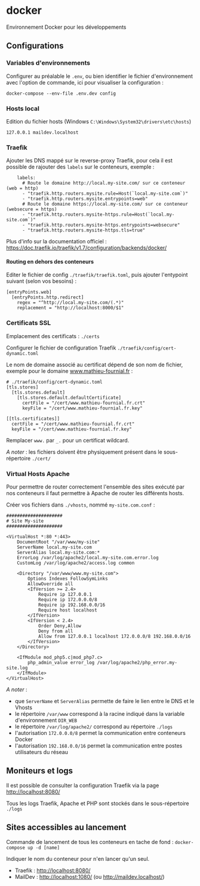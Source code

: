 # docker
Environnement Docker pour les développements

## Configurations

### Variables d'environnements

Configurer au préalable le `.env`, ou bien identifier le fichier d'environnement avec l'option de commande, ici pour visualiser la configuration :

``docker-compose --env-file .env.dev config``

### Hosts local

Edition du fichier hosts (Windows `C:\Windows\System32\drivers\etc\hosts`)

```
127.0.0.1 maildev.localhost
```

### Traefik

Ajouter les DNS mappé sur le reverse-proxy Traefik, pour cela il est possible de rajouter des `labels` sur le conteneurs, exemple :


```
    labels:
      # Route le domaine http://local.my-site.com/ sur ce conteneur (web = http)
      - "traefik.http.routers.mysite.rule=Host(`local.my-site.com`)"
      - "traefik.http.routers.mysite.entrypoints=web"
      # Route le domaine https://local.my-site.com/ sur ce conteneur (websecure = https)
      - "traefik.http.routers.mysite-https.rule=Host(`local.my-site.com`)"
      - "traefik.http.routers.mysite-https.entrypoints=websecure"
      - "traefik.http.routers.mysite-https.tls=true"
```

Plus d'info sur la documentation officiel : <https://doc.traefik.io/traefik/v1.7/configuration/backends/docker/>

#### Routing en dehors des conteneurs

Editer le fichier de config `./traefik/traefik.toml`, puis ajouter l'entypoint suivant (selon vos besoins) :

```
[entryPoints.web]
  [entryPoints.http.redirect]
    regex = "^http://local.my-site.com/(.*)"
    replacement = "http://localhost:8000/$1"
```

### Certificats SSL

Emplacement des certificats : `./certs`

Configurer le fichier de configuration Traefik `./traefik/config/cert-dynamic.toml`

Le nom de domaine associé au certificat dépend de son nom de fichier, exemple pour le domaine www.mathieu-fournial.fr :

```
# ./traefik/config/cert-dynamic.toml
[tls.stores]
  [tls.stores.default]
    [tls.stores.default.defaultCertificate]
      certFile = "/cert/www.mathieu-fournial.fr.crt"
      keyFile = "/cert/www.mathieu-fournial.fr.key"

[[tls.certificates]]
  certFile = "/cert/www.mathieu-fournial.fr.crt"
  keyFile = "/cert/www.mathieu-fournial.fr.key"
```

Remplacer `www.` par `_.` pour un certificat wildcard.

_A noter_ : les fichiers doivent être physiquement présent dans le sous-répertoire `./cert/`

### Virtual Hosts Apache

Pour permettre de router correctement l'ensemble des sites exécuté par nos conteneurs il faut permettre à Apache de router les différents hosts.

Créer vos fichiers dans `./vhosts`, nommé `my-site.com.conf` :

```
#####################
# Site My-site
#####################

<VirtualHost *:80 *:443>
    DocumentRoot "/var/www/my-site"
    ServerName local.my-site.com
    ServerAlias local.my-site.com:*
    ErrorLog /var/log/apache2/local.my-site.com.error.log
    CustomLog /var/log/apache2/access.log common

    <Directory "/var/www/www.my-site.com">
        Options Indexes FollowSymLinks
        AllowOverride all
        <IfVersion >= 2.4>
            Require ip 127.0.0.1
            Require ip 172.0.0.0/8
            Require ip 192.168.0.0/16
            Require host localhost
        </IfVersion>
        <IfVersion < 2.4>
            Order Deny,Allow
            Deny from all
            Allow from 127.0.0.1 localhost 172.0.0.0/8 192.168.0.0/16
        </IfVersion>
    </Directory>

    <IfModule mod_php5.c|mod_php7.c>
        php_admin_value error_log /var/log/apache2/php_error.my-site.log
    </IfModule>
</VirtualHost>
```

_A noter_ : 

- que `ServerName` et `ServerAlias` permette de faire le lien entre le DNS et le Vhosts
- le répertoire `/var/www` correspond à la racine indiqué dans la variable d'environnement `DIR_WEB`
- le répertoire `/var/log/apache2/` correspond au répertoire `./logs`
- l'autorisation `172.0.0.0/8` permet la communication entre conteneurs Docker
- l'autorisation `192.168.0.0/16` permet la communication entre postes utilisateurs du réseau

## Moniteurs et logs

Il est possible de consulter la configuration Traefik via la page <http://localhost:8080/>

Tous les logs Traefik, Apache et PHP sont stockés dans le sous-répertoire `./logs`

## Sites accessibles au lancement

Commande de lancement de tous les conteneurs en tache de fond : `docker-compose up -d [name]`

Indiquer le nom du conteneur pour n'en lancer qu'un seul.

- Traefik : <http://localhost:8080/>
- MailDev : <http://localhost:1080/> (ou <http://maildev.localhost/>)
